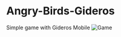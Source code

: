 # Angry-Birds-Gideros
Simple game with Gideros Mobile
![Game](https://habrastorage.org/files/5e1/9bc/ed4/5e19bced4fec4177b309fb495b9960b0.gif)

